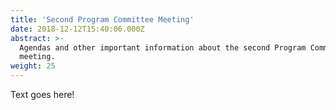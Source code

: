 ```yaml
---
title: 'Second Program Committee Meeting'
date: 2018-12-12T15:40:06.000Z
abstract: >-
  Agendas and other important information about the second Program Committee
  meeting.
weight: 25
---
```

Text goes here!
